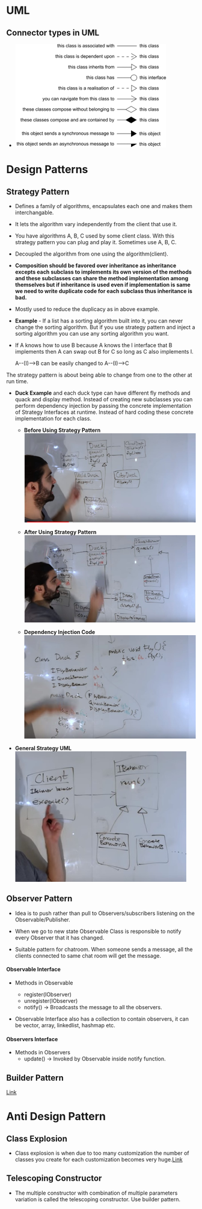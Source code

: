 # UML
##  Connector types in UML
- ![UML](res/uml1.gif)

# Design Patterns

## Strategy Pattern
- Defines a family of algorithms, encapsulates each one and makes them interchangable.

- It lets the algorithm vary independently from the client that use it.

- You have algorithms A, B, C used by some client class. With this strategy pattern you can plug and play it. Sometimes use A, B, C.

- Decoupled the algorithm from one using the algorithm(client).

- **Composition should be favored over inheritance as inheritance excepts each subclass to implements its own version of the methods and these subclasses can share the method implementation among themselves but if inheritance is used even if implementation is same we need to write duplicate code for each subclass thus inheritance is bad.**

- Mostly used to reduce the duplicacy as in above example.

- **Example** - If a list has a sorting algorithm built into it, you can never change the sorting algorithm. But if you use strategy pattern and inject a sorting algorithm you can use any sorting algorithm you want.

- If A knows how to use B because A knows the I interface that B implements then A can swap out B for C so long as C also implements I.

    A--(I)-->B can be easily changed to A--(I)-->C
     
The strategy pattern is about being able to change from one to the other at run time.

- **Duck Example** and each duck type can have different fly methods and quack and display method. Instead of creating new subclasses you can perform dependency injection by passing the concrete implementation of Strategy Interfaces at runtime. Instead of hard coding these concrete implementation for each class.

  - **Before Using Strategy Pattern**![Before Using Strategy Pattern](res/strategy_duck_1.jpg)

  - **After Using Strategy Pattern**![After Using Strategy Pattern](res/strategy_duck_2.jpg)

  - **Dependency Injection Code**![Dependency Injection Code](res/strategy_duck_3.jpg)
  
- **General Strategy UML**![General Strategy UML](res/strategy_general.jpg) 

## Observer Pattern

- Idea is to push rather than pull to Observers/subscribers listening on the Observable/Publisher.

- When we go to new state Observable Class is responsible to notify every Observer that it has changed.

- Suitable pattern for chatroom. When someone sends a message, all the clients connected to same chat room will get the message.

#### Observable Interface
- Methods in Observable 
    - register(IObserver)
    - unregister(IObserver) 
    - notify() -> Broadcasts the message to all the observers.

- Observable Interface also has a collection to contain observers, it can be vector, array, linkedlist, hashmap etc.

#### Observers Interface

- Methods in Observers
    - update() -> Invoked by Observable inside notify function.


## Builder Pattern
[Link](https://medium.com/@ajinkyabadve/builder-design-patterns-in-java-1ffb12648850)

# Anti Design Pattern

##  Class Explosion
- Class explosion is when due to too many customization the number of classes you create for each customization becomes very huge.[Link](https://www.brevitaz.com/class-explosion-design-anti-pattern/)

## Telescoping Constructor
- The multiple constructor with combination of multiple parameters variation is called the telescoping constructor. Use builder pattern.